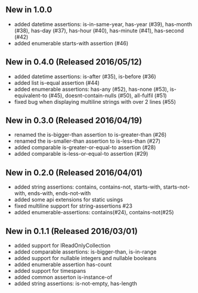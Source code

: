 ## New in 1.0.0
* added datetime assertions: is-in-same-year, has-year (#39), has-month (#38), has-day (#37), has-hour (#40), has-minute (#41), has-second (#42)
* added enumerable starts-with assertion (#46)

## New in 0.4.0 (Released 2016/05/12)
* added datetime assertions: is-after (#35), is-before (#36)
* added list is-equal assertion (#44)
* added enumerable assertions: has-any (#52), has-none (#53), is-equivalent-to (#45), doesnt-contain-nulls (#50), all-fulfil (#51)
* fixed bug when displaying multiline strings with over 2 lines (#55)

## New in 0.3.0 (Released 2016/04/19)
* renamed the is-bigger-than assertion to is-greater-than (#26)
* renamed the is-smaller-than assertion to is-less-than (#27)
* added comparable is-greater-or-equal-to assertion (#28)
* added comparable is-less-or-equal-to assertion (#29)

## New in 0.2.0 (Released 2016/04/01)
* added string assertions: contains, contains-not, starts-with, starts-not-with, ends-with, ends-not-with
* added some api extensions for static usings
* fixed multiline support for string-assertions #23
* added enumerable-assertions: contains(#24), contains-not(#25)

## New in 0.1.1 (Released 2016/03/01)
* added support for IReadOnlyCollection
* added comparable assertions: is-bigger-than, is-in-range
* added support for nullable integers and nullable booleans
* added enumerable assertion has-count
* added support for timespans
* added common asserton is-instance-of
* added string assertions: is-not-empty, has-length